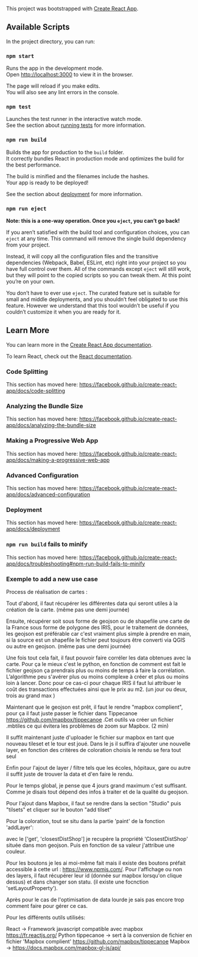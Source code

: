 This project was bootstrapped with [Create React App](https://github.com/facebook/create-react-app).

## Available Scripts

In the project directory, you can run:

### `npm start`

Runs the app in the development mode.<br>
Open [http://localhost:3000](http://localhost:3000) to view it in the browser.

The page will reload if you make edits.<br>
You will also see any lint errors in the console.

### `npm test`

Launches the test runner in the interactive watch mode.<br>
See the section about [running tests](https://facebook.github.io/create-react-app/docs/running-tests) for more information.

### `npm run build`

Builds the app for production to the `build` folder.<br>
It correctly bundles React in production mode and optimizes the build for the best performance.

The build is minified and the filenames include the hashes.<br>
Your app is ready to be deployed!

See the section about [deployment](https://facebook.github.io/create-react-app/docs/deployment) for more information.

### `npm run eject`

**Note: this is a one-way operation. Once you `eject`, you can’t go back!**

If you aren’t satisfied with the build tool and configuration choices, you can `eject` at any time. This command will remove the single build dependency from your project.

Instead, it will copy all the configuration files and the transitive dependencies (Webpack, Babel, ESLint, etc) right into your project so you have full control over them. All of the commands except `eject` will still work, but they will point to the copied scripts so you can tweak them. At this point you’re on your own.

You don’t have to ever use `eject`. The curated feature set is suitable for small and middle deployments, and you shouldn’t feel obligated to use this feature. However we understand that this tool wouldn’t be useful if you couldn’t customize it when you are ready for it.

## Learn More

You can learn more in the [Create React App documentation](https://facebook.github.io/create-react-app/docs/getting-started).

To learn React, check out the [React documentation](https://reactjs.org/).

### Code Splitting

This section has moved here: https://facebook.github.io/create-react-app/docs/code-splitting

### Analyzing the Bundle Size

This section has moved here: https://facebook.github.io/create-react-app/docs/analyzing-the-bundle-size

### Making a Progressive Web App

This section has moved here: https://facebook.github.io/create-react-app/docs/making-a-progressive-web-app

### Advanced Configuration

This section has moved here: https://facebook.github.io/create-react-app/docs/advanced-configuration

### Deployment

This section has moved here: https://facebook.github.io/create-react-app/docs/deployment

### `npm run build` fails to minify

This section has moved here: https://facebook.github.io/create-react-app/docs/troubleshooting#npm-run-build-fails-to-minify

### Exemple to add a new use case

Process de réalisation de cartes :

Tout d'abord, il faut récupérer les différentes data qui seront utiles à la création de la carte. (même pas une demi journée)

Ensuite, récupérer soit sous forme de geojson ou de shapefile une carte de la France sous forme de polygone des IRIS, pour le traitement de données, les geojson est préférable car c'est vraiment plus simple à prendre en main, si la source est un shapefile le fichier peut toujours être converti via QGIS ou autre en geojson. (même pas une demi journée)

Une fois tout cela fait, il faut pouvoir faire corréler les data obtenues avec la carte. Pour ça le mieux c'est le python, en fonction de comment est fait le fichier geojson ça prendrais plus ou moins de temps à faire la corrélation. L’algorithme peu s'avérer plus ou moins complexe à créer et plus ou moins loin à lancer. Donc pour ce cas-ci pour chaque IRIS il faut lui attribuer le coût des transactions effectuées ainsi que le prix au m2. (un jour ou deux, trois au grand max )

Maintenant que le geojson est prêt, il faut le rendre "mapbox complient", pour ça il faut juste passer le fichier dans Tippecanoe https://github.com/mapbox/tippecanoe .Cet outils va créer un fichier .mbtiles ce qui évitera les problèmes de zoom sur Mapbox. (2 min)

Il suffit maintenant juste d'uploader le fichier sur mapbox en tant que nouveau tileset et le tour est joué. Dans le js il suffira d'ajouter une nouvelle layer, en fonction des critères de coloration choisis le rendu se fera tout seul
    
Enfin pour l'ajout de layer / filtre tels que les écoles, hôpitaux, gare ou autre il suffit juste de trouver la data et d'en faire le rendu.

Pour le temps global, je pense que 4 jours grand maximum c'est suffisant. Comme je disais tout dépend des infos à traiter et de la qualité du geojson.

Pour l'ajout dans Mapbox, il faut se rendre dans la section "Studio" puis "tilsets" et cliquer sur le bouton "add tilset"

Pour la coloration, tout se situ dans la partie 'paint' de la fonction 'addLayer':

avec le ['get', 'closestDistShop'] je recupère la propriété 'ClosestDistShop' située dans mon geojson. Puis en fonction de sa valeur j'attribue une couleur.

Pour les boutons je les ai moi-même fait mais il existe des boutons préfait accessible à cette url : https://www.npmjs.com/. Pour l'affichage ou non des layers, il faut récupérer leur id (donnée sur mapbox lorsqu'on clique dessus) et dans changer son statu. (il existe une focnction 'setLayoutProperty').

Après pour le cas de l'optimisation de data lourde je sais pas encore trop comment faire pour gérer ce cas.


Pour les différents outils utilisés:

React -> Framework javascript compatible avec mapbox https://fr.reactjs.org/
Python
tippecanoe -> sert à la conversion de fichier en fichier 'Mapbox complient' https://github.com/mapbox/tippecanoe
Mapbox -> https://docs.mapbox.com/mapbox-gl-js/api/

